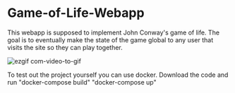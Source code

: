 # Game-of-Life-Webapp

This webapp is supposed to implement John Conway's game of life. The goal is to eventually make the state of the game global to any user
that visits the site so they can play together.


![ezgif com-video-to-gif](https://github.com/friesentyler/Game-of-Life-Webapp/assets/114262230/3668f6ee-d7c2-4746-ae12-9bb71bf2b2de)

To test out the project yourself you can use docker.
Download the code and run
"docker-compose build"
"docker-compose up"
